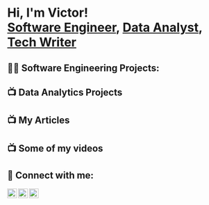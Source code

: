<h1>Hi, I'm Victor! <br/><a href="https://github.com/joshmadakor1">Software Engineer</a>, <a href="https://www.linkedin.com/in/joshmadakor/">Data Analyst</a>, <a href="https://www.youtube.com/c/joshmadakor">Tech Writer</a></h1>

<h2>👨‍💻 Software Engineering Projects:</h2>

<h2>📺 Data Analytics Projects</h2>

<h2>📺 My Articles</h2>

<h2>📺 Some of my videos</h2>

<h2> 🤳 Connect with me:</h2>

[<img align="left" alt="JoshMadakor | Twitter" width="22px" src="" />][twitter]
[<img align="left" alt="JoshMadakor | LinkedIn" width="22px" src="" />][linkedin]
[<img align="left" alt="JoshMadakor | Instagram" width="22px" src="" />][instagram]

[twitter]: https://twitter.com/joshmadakor
[youtube]: https://www.youtube.com/c/joshmadakor
[instagram]: https://www.instagram.com/joshmadakor/
[linkedin]: https://linkedin.com/in/joshmadakor

<!--


Here are some ideas to get you started:

- 🔭 I’m currently working on ...
- 🌱 I’m currently learning ...
- 👯 I’m looking to collaborate on ...
- 🤔 I’m looking for help with ...
- 💬 Ask me about ...
- 📫 How to reach me: ...
- 😄 Pronouns: ...
- ⚡ Fun fact: ...
-->
